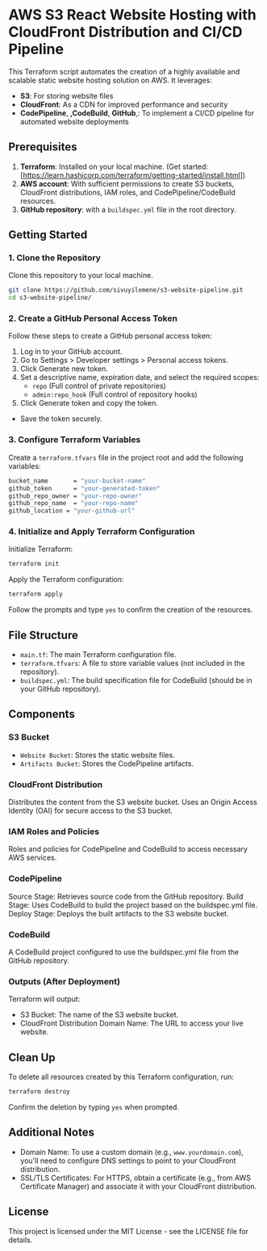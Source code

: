 # AWS S3 React Website Hosting with CloudFront Distribution and CI/CD Pipeline

This Terraform script automates the creation of a highly available and scalable static website hosting solution on AWS. It leverages:

- **S3**: For storing website files
- **CloudFront**: As a CDN for improved performance and security
- **CodePipeline**, **,CodeBuild**, **GitHub**,: To implement a CI/CD pipeline for automated website deployments

## Prerequisites

1. **Terraform**: Installed on your local machine. (Get started: [https://learn.hashicorp.com/terraform/getting-started/install.html])
2. **AWS account**:  With sufficient permissions to create S3 buckets, CloudFront distributions, IAM roles, and CodePipeline/CodeBuild resources.
3. **GitHub repository**:  with a `buildspec.yml` file in the root directory.

## Getting Started

### 1. Clone the Repository

Clone this repository to your local machine.

```bash
git clone https://github.com/sivuyilemene/s3-website-pipeline.git
cd s3-website-pipeline/
```

### 2. Create a GitHub Personal Access Token

Follow these steps to create a GitHub personal access token:

1. Log in to your GitHub account.
2. Go to Settings > Developer settings > Personal access tokens.
3. Click Generate new token.
4. Set a descriptive name, expiration date, and select the required scopes:
    - `repo` (Full control of private repositories)
    - `admin:repo_hook` (Full control of repository hooks)
5. Click Generate token and copy the token.

- Save the token securely.

### 3. Configure Terraform Variables

Create a `terraform.tfvars` file in the project root and add the following variables:

```bash
bucket_name       = "your-bucket-name"
github_token      = "your-generated-token"
github_repo_owner = "your-repo-owner"
github_repo_name  = "your-repo-name"
github_location = "your-github-url"
```

### 4. Initialize and Apply Terraform Configuration

Initialize Terraform:

```bash
terraform init
```

Apply the Terraform configuration:

```bash
terraform apply
```

Follow the prompts and type `yes` to confirm the creation of the resources.

## File Structure

- `main.tf`: The main Terraform configuration file.
- `terraform.tfvars`: A file to store variable values (not included in the repository).
- `buildspec.yml`: The build specification file for CodeBuild (should be in your GitHub repository).

## Components

### S3 Bucket

- `Website Bucket`: Stores the static website files.
- `Artifacts Bucket`: Stores the CodePipeline artifacts.

### CloudFront Distribution

Distributes the content from the S3 website bucket.
Uses an Origin Access Identity (OAI) for secure access to the S3 bucket.

### IAM Roles and Policies

Roles and policies for CodePipeline and CodeBuild to access necessary AWS services.

### CodePipeline

Source Stage: Retrieves source code from the GitHub repository.
Build Stage: Uses CodeBuild to build the project based on the buildspec.yml file.
Deploy Stage: Deploys the built artifacts to the S3 website bucket.

### CodeBuild

A CodeBuild project configured to use the buildspec.yml file from the GitHub repository.

### Outputs (After Deployment)

Terraform will output:

- S3 Bucket: The name of the S3 website bucket.
- CloudFront Distribution Domain Name: The URL to access your live website.

## Clean Up

To delete all resources created by this Terraform configuration, run:

```bash
terraform destroy
```

Confirm the deletion by typing `yes` when prompted.

## Additional Notes

- Domain Name: To use a custom domain (e.g., `www.yourdomain.com`), you'll need to configure DNS settings to point to your CloudFront distribution.
- SSL/TLS Certificates: For HTTPS, obtain a certificate (e.g., from AWS Certificate Manager) and associate it with your CloudFront distribution.

## License

This project is licensed under the MIT License - see the LICENSE file for details.

